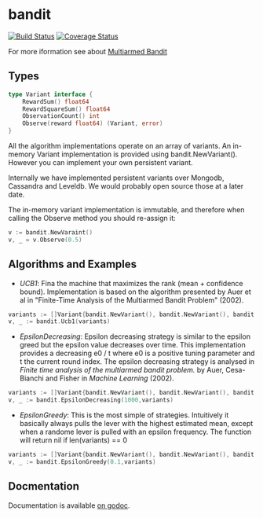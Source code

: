 bandit
======
[![Build Status](https://travis-ci.org/ghais/bandit.png?branch=master)](https://travis-ci.org/ghais/bandit)
[![Coverage Status](https://coveralls.io/repos/ghais/bandit/badge.png)](https://coveralls.io/r/ghais/bandit)

For more iformation see about [Multiarmed Bandit](http://en.wikipedia.org/wiki/Multi-armed_bandit)

Types
-----
```go
type Variant interface {
    RewardSum() float64 
	RewardSquareSum() float64
	ObservationCount() int
	Observe(reward float64) (Variant, error)
}
```
All the algorithm implementations operate on an array of variants. An in-memory Variant implementation 
is provided using bandit.NewVariant(). However you can implement your own persistent variant. 

Internally we have implemented persistent variants over Mongodb, Cassandra and Leveldb. We would probably open source those at a later date.

The in-memory variant implementation is immutable, and therefore when calling the Observe method
you should re-assign it:
```go
v := bandit.NewVaraint()
v, _ = v.Observe(0.5)
```

Algorithms and Examples
----------
* *UCB1*:
Fina the machine that maximizes the rank (mean + confidence bound).
Implementation is based on the algorithm presented by Auer et al in
"Finite-Time Analysis of the Multiarmed Bandit Problem" (2002).
```go
variants := []Variant{bandit.NewVariant(), bandit.NewVariant(), bandit.NewVariant()}
v, _ := bandit.Ucb1(variants)
```

* *EpsilonDecreasing*:
Epsilon decreasing strategy is similar to the epsilon greed but the epsilon value
decreases over time. This implementation provides a decreasing e0 / t  where e0 is a positive tuning
parameter and t the current round index.
The epsilon decreasing strategy is analysed in <i>Finite time analysis of the multiarmed
bandit problem.</i> by Auer, Cesa-Bianchi and Fisher in <i>Machine Learning</i> (2002).
```go
variants := []Variant{bandit.NewVariant(), bandit.NewVariant(), bandit.NewVariant()}
v, _ := bandit.EpsilonDecreasing(1000,variants)
```
* *EpsilonGreedy*:
This is the most simple of strategies. Intuitively it basically always pulls the lever with
the highest estimated mean, except when a randome lever is pulled with an epsilon frequency.
The function will return nil if len(variants) == 0
```go
variants := []Variant{bandit.NewVariant(), bandit.NewVariant(), bandit.NewVariant()}
v, _ := bandit.EpsilonGreedy(0.1,variants)
```

Docmentation
-----------
Documentation is available [on godoc](http://godoc.org/github.com/ghais/bandit).
